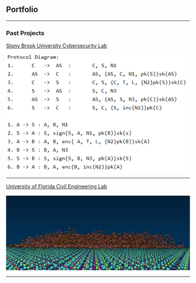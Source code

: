## Portfolio

---

### Past Projects

[Stony Brook University Cybersecurity Lab](/PyDistAlgo.md) <br><br>
<img src="images/pydistalgo-profile.PNG?raw=true"/>

---
[University of Florida Civil Engineering Lab](/SSTP.md) <br><br>
<img src="images/20000 side 305.jpg?raw=true"/>

---

